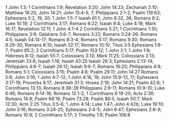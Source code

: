 1 John 1:3; 1 Corinthians 1:9; Revelation 3:20; John 14:23; Zechariah 2:10; Matthew 18:20; John 14:21; John 15:4-5, 7; Philippians 2:1-2; Psalm 119:63; Ephesians 5:2, 19, 30; 1 John 1:5-7
Isaiah 61:1; John 8:32, 36; Romans 8:2; Luke 10:19; 2 Corinthians 3:17; Romans 6:22; Isaiah 9:4; Luke 4:18; Mark 16:17; Revelation 12:11; 1 John 4:1-4
2 Corinthians 5:21; 1 Corinthians 1:30; Philippians 3:9; Galatians 3:6-7; Romans 3:22; Romans 3:24-26; Romans 4:5; Isaiah 54:14-17; Romans 8:3-4; Romans 5:17; Romans 9:30; Romans 8:29-30; Romans 8:10; Isaiah 32:17; Romans 10:10; Titus 3:5
Ephesians 1:6-7; Psalm 85:2; 2 Corinthians 5:17; Psalm 103:12; 1 John 2:1; 1 John 1:9; Hebrews 8:12; Isaiah 55:7; Colossians 3:13; Mark 11:25; Colossians 2:13; Jeremiah 33:8; Isaiah 1:18; Isaiah 43:25
Isaiah 26:3; Ephesians 2:13-14; Philippians 4:6-7; Isaiah 26:12; Isaiah 9:6-7; Romans 16:20; Philippians 4:9; Romans 5:1; Colossians 3:15; Psalm 4:8; Psalm 29:11; John 14:27
Romans 5:8; John 3:16; 1 John 4:7-12; 1 John 4:16, 19; John 15:9-13, 17; Ephesians 3:17-19; Proverbs 8:17; Jeremiah 31:3; Hosea 2:19; John 14:21; Psalm 42:8; 1 Corinthians 13:13; Romans 8:38-39
Philippians 2:9-11; Romans 10:9-10; Luke 6:46; Romans 6:14-16; Romans 12:1-2; 1 Corinthians 6:19-20; Acts 2:36; Romans 14:8; Psalm 68:19; Psalm 73:28; Psalm 86:5; Isaiah 50:7; Mark 12:30; Acts 2:25
Titus 3:5-6; 1 John 4:14; Luke 1:47; John 4:42b; Luke 19:10; John 3:16; Romans 3:24-25; Ephesians 2:4-5; John 6:47; Ephesians 2:8-9; Romans 10:9; 2 Corinthians 5:17; 2 Timothy 1:9; Psalm 106:8
